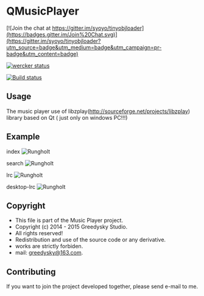 # QMusicPlayer

[![Join the chat at https://gitter.im/syoyo/tinyobjloader](https://badges.gitter.im/Join%20Chat.svg)](https://gitter.im/syoyo/tinyobjloader?utm_source=badge&utm_medium=badge&utm_campaign=pr-badge&utm_content=badge)

[![wercker status](https://app.wercker.com/status/495a3bac400212cdacdeb4dd9397bf4f/m "wercker status")](https://app.wercker.com/project/bykey/495a3bac400212cdacdeb4dd9397bf4f)

[![Build status](https://ci.appveyor.com/api/projects/status/tlb421q3t2oyobcn/branch/master?svg=true)](https://ci.appveyor.com/project/syoyo/tinyobjloader/branch/master)

Usage
----
The music player use of  libzplay(http://sourceforge.net/projects/libzplay) library based on Qt
( just only on windows PC!!!)


Example
----

index
![Rungholt](https://github.com/Greedysky/QMusicPlayer/blob/plugins/1.png?raw=true)

search
![Rungholt](https://github.com/Greedysky/QMusicPlayer/blob/plugins/2.png?raw=true)

lrc
![Rungholt](https://github.com/Greedysky/QMusicPlayer/blob/plugins/3.png?raw=true)

desktop-lrc
![Rungholt](https://github.com/Greedysky/QMusicPlayer/blob/plugins/4.png?raw=true)


Copyright
-------
 * This file is part of the Music Player project.
 * Copyright (c) 2014 - 2015 Greedysky Studio.
 * All rights reserved!
 * Redistribution and use of the source code or any derivative.
 * works are strictly forbiden.
 * mail: greedysky@163.com.
 
Contributing
-------
If you want to join the project developed together, please send e-mail to me.